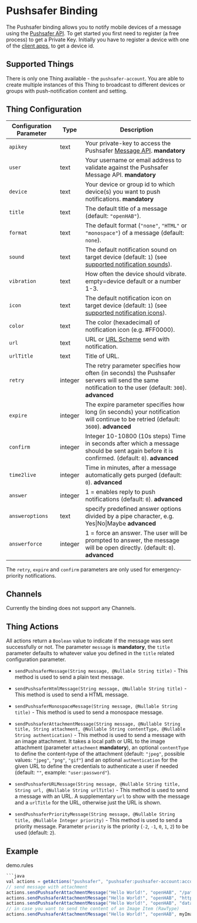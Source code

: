 # Pushsafer Binding

The Pushsafer binding allows you to notify mobile devices of a message using the [Pushsafer API](https://www.pushsafer.com/pushapi).
To get started you first need to register (a free process) to get a Private Key.
Initially you have to register a device with one of the [client apps](https://www.pushsafer.com/apps), to get a device id.

## Supported Things

There is only one Thing available - the `pushsafer-account`.
You are able to create multiple instances of this Thing to broadcast to different devices or groups with push-notification content and setting.

## Thing Configuration

| Configuration Parameter | Type    | Description                                                                                                                                           |
|-------------------------|---------|-------------------------------------------------------------------------------------------------------------------------------------------------------|
| `apikey`                | text    | Your private-key to access the Pushsafer [Message API](https://www.pushsafer.com/pushapi). **mandatory**                                              |
| `user`                  | text    | Your username or email address to validate against the Pushsafer Message API. **mandatory**                                                           |
| `device`                | text    | Your device or group id to which device(s) you want to push notifications. **mandatory**                                                              |
| `title`                 | text    | The default title of a message (default: `"openHAB"`).                                                                                                |
| `format`                | text    | The default format (`"none"`, `"HTML"` or `"monospace"`) of a message (default: `none`).                                                              |
| `sound`                 | text    | The default notification sound on target device (default: `1`) (see [supported notification sounds](https://www.pushsafer.com/pushapi#api-sound)).    |
| `vibration`             | text    | How often the device should vibrate. empty=device default or a number 1-3.                                                                            |
| `icon`                  | text    | The default notification icon on target device (default: `1`) (see [supported notification icons](https://www.pushsafer.com/pushapi#api-icon)).       |
| `color`                 | text    | The color (hexadecimal) of notification icon (e.g. #FF0000).                                                                                          |
| `url`                   | text    | URL or [URL Scheme](https://www.pushsafer.com/url_schemes) send with notification.                                                                    |
| `urlTitle`              | text    | Title of URL.                                                                                                                                         |
| `retry`                 | integer | The retry parameter specifies how often (in seconds) the Pushsafer servers will send the same notification to the user (default: `300`). **advanced** |
| `expire`                | integer | The expire parameter specifies how long (in seconds) your notification will continue to be retried (default: `3600`). **advanced**                    |
| `confirm`               | integer | Integer 10-10800 (10s steps) Time in seconds after which a message should be sent again before it is confirmed. (default: `0`). **advanced**          |
| `time2live`             | integer | Time in minutes, after a message automatically gets purged (default: `0`). **advanced**                                                               |
| `answer`                | integer | 1 = enables reply to push notifications (default: `0`). **advanced**                                                                                  |
| `answeroptions`                | text |  specify predefined answer options divided by a pipe character, e.g. Yes&#124;No&#124;Maybe **advanced**                                                                                  |
| `answerforce`                | integer | 1 = force an answer. The user will be prompted to answer, the message will be open directly. (default: `0`). **advanced**                                                                                  |

The `retry`, `expire` and `confirm` parameters are only used for emergency-priority notifications.

## Channels

Currently the binding does not support any Channels.

## Thing Actions

All actions return a `Boolean` value to indicate if the message was sent successfully or not.
The parameter `message` is **mandatory**, the `title` parameter defaults to whatever value you defined in the `title` related configuration parameter.

- `sendPushsaferMessage(String message, @Nullable String title)` - This method is used to send a plain text message.

- `sendPushsaferHtmlMessage(String message, @Nullable String title)` - This method is used to send a HTML message.

- `sendPushsaferMonospaceMessage(String message, @Nullable String title)` - This method is used to send a monospace message.

- `sendPushsaferAttachmentMessage(String message, @Nullable String title, String attachment, @Nullable String contentType, @Nullable String authentication)` - This method is used to send a message with an image attachment. It takes a local path or URL to the image attachment (parameter `attachment` **mandatory**), an optional `contentType` to define the content-type of the attachment (default: `"jpeg"`, possible values: `"jpeg"`, `"png"`, `"gif"`) and an optional `authentication` for the given URL to define the credentials to authenticate a user if needed (default: `""`, example: `"user:password"`).

- `sendPushsaferURLMessage(String message, @Nullable String title, String url, @Nullable String urlTitle)` - This method is used to send a message with an URL. A supplementary `url` to show with the message and a `urlTitle` for the URL, otherwise just the URL is shown.

- `sendPushsaferPriorityMessage(String message, @Nullable String title, @Nullable Integer priority)` - This method is used to send a priority message. Parameter `priority` is the priority (`-2`, `-1`, `0`, `1`, `2`) to be used (default: `2`).

## Example

demo.rules

```java
```java
val actions = getActions("pushsafer", "pushsafer:pushsafer-account:account")
// send message with attachment
actions.sendPushsaferAttachmentMessage("Hello World!", "openHAB", "/path/to/my-local-image.png", "png", null)
actions.sendPushsaferAttachmentMessage("Hello World!", "openHAB", "https://www.openhab.org/openhab-logo-square.png", "png", "user:password")
actions.sendPushsaferAttachmentMessage("Hello World!", "openHAB", "data:[<media type>][;base64],<data>", null, null)
// in case you want to send the content of an Image Item (RawType)
actions.sendPushsaferAttachmentMessage("Hello World!", "openHAB", myImageItem.state.toFullString, null, null)
```
